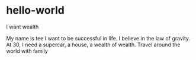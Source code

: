 # hello-world
I want wealth


My name is tee I want to be successful in life. I believe in the law of gravity.
At 30, I need a supercar, a house, a wealth of wealth. Travel around the world with family
